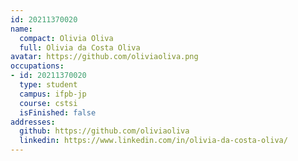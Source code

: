 ```yaml
---
id: 20211370020
name:
  compact: Olivia Oliva
  full: Olivia da Costa Oliva
avatar: https://github.com/oliviaoliva.png
occupations:
- id: 20211370020
  type: student
  campus: ifpb-jp
  course: cstsi
  isFinished: false
addresses:
  github: https://github.com/oliviaoliva
  linkedin: https://www.linkedin.com/in/olivia-da-costa-oliva/
---
```

